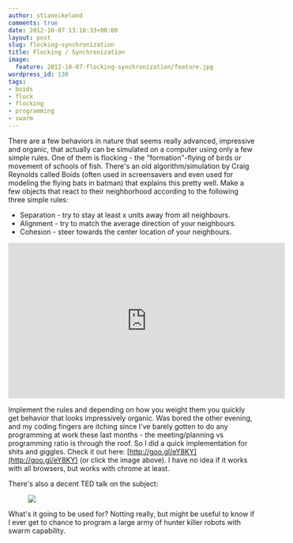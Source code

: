 ```yaml
---
author: stianeikeland
comments: true
date: 2012-10-07 13:10:33+00:00
layout: post
slug: flocking-synchronization
title: Flocking / Synchronization
image:
  feature: 2012-10-07-flocking-synchronization/feature.jpg
wordpress_id: 130
tags:
- boids
- flock
- flocking
- programming
- swarm
---
```


There are a few behaviors in nature that seems really advanced, impressive and organic, that actually can be simulated on a computer using only a few simple rules. One of them is flocking - the "formation"-flying of birds or movement of schools of fish. There's an old algorithm/simulation by Craig Reynolds called Boids (often used in screensavers and even used for modeling the flying bats in batman) that explains this pretty well. Make a few objects that react to their neighborhood according to the following three simple rules:

  * Separation - try to stay at least x units away from all neighbours.
  * Alignment - try to match the average direction of your neighbours.
  * Cohesion - steer towards the center location of your neighbours.

<iframe width="560" height="315" src="http://goo.gl/eY8KY" frameborder="0"> </iframe>

Implement the rules and depending on how you weight them you quickly get behavior that looks impressively organic. Was bored the other evening, and my coding fingers are itching since I've barely gotten to do any programming at work these last months - the meeting/planning vs programming ratio is through the roof. So I did a quick implementation for shits and giggles. Check it out here: [http://goo.gl/eY8KY](http://goo.gl/eY8KY) (or click the image above). I have no idea if it works with all browsers, but works with chrome at least.

There's also a decent TED talk on the subject:

<figure>
	<a href="http://www.ted.com/talks/steven_strogatz_on_sync">
		<img src="/images/2012-10-07-flocking-synchronization/ted.jpg">
	</a>
</figure>

What's it going to be used for? Notting really, but might be useful to know if I ever get to chance to program a large army of hunter killer robots with swarm capability.
